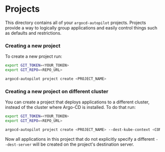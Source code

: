 # Projects

This directory contains all of your `argocd-autopilot` projects. Projects provide a way to logically group applications and easily control things such as defaults and restrictions.

### Creating a new project

To create a new project run:

```bash
export GIT_TOKEN=<YOUR_TOKEN>
export GIT_REPO=<REPO_URL>

argocd-autopilot project create <PROJECT_NAME>
```

### Creating a new project on different cluster

You can create a project that deploys applications to a different cluster, instead of the cluster where Argo-CD is installed. To do that run:

```bash
export GIT_TOKEN=<YOUR_TOKEN>
export GIT_REPO=<REPO_URL>

argocd-autopilot project create <PROJECT_NAME> --dest-kube-context <CONTEXT_NAME>
```

Now all applications in this project that do not explicitly specify a different `--dest-server` will be created on the project's destination server.
